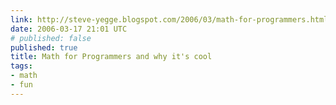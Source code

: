 ```yaml
---
link: http://steve-yegge.blogspot.com/2006/03/math-for-programmers.html
date: 2006-03-17 21:01 UTC
# published: false
published: true
title: Math for Programmers and why it's cool
tags:
- math
- fun
---
```



